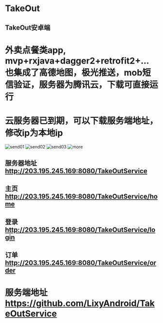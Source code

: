# TakeOut

## TakeOut安卓端

# 外卖点餐类app, mvp+rxjava+dagger2+retrofit2+... 也集成了高德地图，极光推送，mob短信验证，服务器为腾讯云，下载可直接运行
# 云服务器已到期，可以下载服务端地址，修改ip为本地ip


![send01](https://github.com/LixyAndroid/TakeOut/blob/master/ScreenShots/1563554542.jpg)
![send02](https://github.com/LixyAndroid/TakeOut/blob/master/ScreenShots/1ebe6cdc397a8c781317f892274bc77.jpg)
![send03](https://github.com/LixyAndroid/TakeOut/blob/master/ScreenShots/20190801205003.png)
![more](https://github.com/LixyAndroid/TakeOut/blob/master/ScreenShots/more.png)
## 服务器地址 http://203.195.245.169:8080/TakeOutService
## 主页  http://203.195.245.169:8080/TakeOutService/home
## 登录 http://203.195.245.169:8080/TakeOutService/login
## 订单 http://203.195.245.169:8080/TakeOutService/order

# 服务端地址 https://github.com/LixyAndroid/TakeOutService
